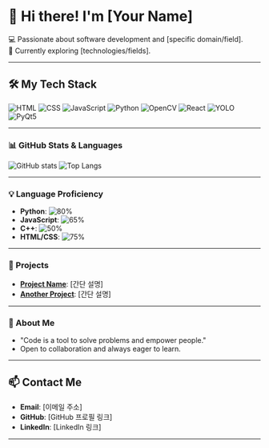 # 👋 Hi there! I'm [Your Name]

💻 Passionate about software development and [specific domain/field].  
🌱 Currently exploring [technologies/fields].  

---

## 🛠️ My Tech Stack
![HTML](https://img.shields.io/badge/-HTML5-E34F26?logo=html5&logoColor=white&style=for-the-badge)
![CSS](https://img.shields.io/badge/-CSS3-1572B6?logo=css3&logoColor=white&style=for-the-badge)
![JavaScript](https://img.shields.io/badge/-JavaScript-F7DF1E?logo=javascript&logoColor=black&style=for-the-badge)
![Python](https://img.shields.io/badge/-Python-3776AB?logo=python&logoColor=white&style=for-the-badge)
![OpenCV](https://img.shields.io/badge/-OpenCV-5C3EE8?logo=opencv&logoColor=white&style=for-the-badge)
![React](https://img.shields.io/badge/-React-61DAFB?logo=react&logoColor=black&style=for-the-badge)
![YOLO](https://img.shields.io/badge/-YOLO-00FFFF?logo=yolo&logoColor=black&style=for-the-badge)
![PyQt5](https://img.shields.io/badge/-PyQt5-41CD52?logo=qt&logoColor=white&style=for-the-badge)

---

### 📊 GitHub Stats & Languages
![GitHub stats](https://github-readme-stats.vercel.app/api?username=yourusername&show_icons=true&theme=radical)
![Top Langs](https://github-readme-stats.vercel.app/api/top-langs/?username=yourusername&layout=compact&theme=radical)

---

### 💡 Language Proficiency
- **Python**: ![80%](https://progress-bar.dev/80/?title=Expert)
- **JavaScript**: ![65%](https://progress-bar.dev/65/?title=Intermediate)
- **C++**: ![50%](https://progress-bar.dev/50/?title=Beginner)
- **HTML/CSS**: ![75%](https://progress-bar.dev/75/?title=Proficient)

---

### 🚀 Projects
- **[Project Name](링크)**: [간단 설명]  
- **[Another Project](링크)**: [간단 설명]  

---

### 🌟 About Me
- "Code is a tool to solve problems and empower people."  
- Open to collaboration and always eager to learn.  

---

## 📫 Contact Me
- **Email**: [이메일 주소]  
- **GitHub**: [GitHub 프로필 링크]  
- **LinkedIn**: [LinkedIn 링크]  

---
